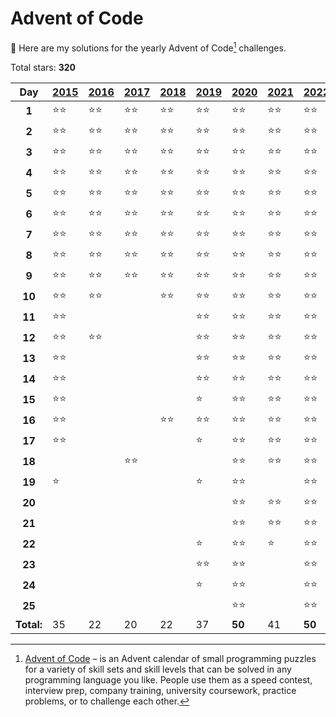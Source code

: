 # Advent of Code

:wave: Here are my solutions for the yearly Advent of Code[^aoc] challenges.

<!-- start -->

Total stars: **320**

|    Day     | [2015][link-2015] | [2016][link-2016] | [2017][link-2017] | [2018][link-2018] | [2019][link-2019] | [2020][link-2020] | [2021][link-2021] | [2022][link-2022] | [2023][link-2023] | [2024][link-2024] |
| :--------: | :---------------- | :---------------- | :---------------- | :---------------- | :---------------- | :---------------- | :---------------- | :---------------- | :---------------- | :---------------- |
|   **1**    | ⭐⭐              | ⭐⭐              | ⭐⭐              | ⭐⭐              | ⭐⭐              | ⭐⭐              | ⭐⭐              | ⭐⭐              | ⭐⭐              |                   |
|   **2**    | ⭐⭐              | ⭐⭐              | ⭐⭐              | ⭐⭐              | ⭐⭐              | ⭐⭐              | ⭐⭐              | ⭐⭐              | ⭐⭐              |                   |
|   **3**    | ⭐⭐              | ⭐⭐              | ⭐⭐              | ⭐⭐              | ⭐⭐              | ⭐⭐              | ⭐⭐              | ⭐⭐              | ⭐⭐              |                   |
|   **4**    | ⭐⭐              | ⭐⭐              | ⭐⭐              | ⭐⭐              | ⭐⭐              | ⭐⭐              | ⭐⭐              | ⭐⭐              | ⭐⭐              |                   |
|   **5**    | ⭐⭐              | ⭐⭐              | ⭐⭐              | ⭐⭐              | ⭐⭐              | ⭐⭐              | ⭐⭐              | ⭐⭐              | ⭐⭐              |                   |
|   **6**    | ⭐⭐              | ⭐⭐              | ⭐⭐              | ⭐⭐              | ⭐⭐              | ⭐⭐              | ⭐⭐              | ⭐⭐              | ⭐⭐              |                   |
|   **7**    | ⭐⭐              | ⭐⭐              | ⭐⭐              | ⭐⭐              | ⭐⭐              | ⭐⭐              | ⭐⭐              | ⭐⭐              | ⭐⭐              |                   |
|   **8**    | ⭐⭐              | ⭐⭐              | ⭐⭐              | ⭐⭐              | ⭐⭐              | ⭐⭐              | ⭐⭐              | ⭐⭐              | ⭐⭐              |                   |
|   **9**    | ⭐⭐              | ⭐⭐              | ⭐⭐              | ⭐⭐              | ⭐⭐              | ⭐⭐              | ⭐⭐              | ⭐⭐              | ⭐⭐              |                   |
|   **10**   | ⭐⭐              | ⭐⭐              |                   | ⭐⭐              | ⭐⭐              | ⭐⭐              | ⭐⭐              | ⭐⭐              | ⭐⭐              |                   |
|   **11**   | ⭐⭐              |                   |                   |                   | ⭐⭐              | ⭐⭐              | ⭐⭐              | ⭐⭐              | ⭐⭐              |                   |
|   **12**   | ⭐⭐              | ⭐⭐              |                   |                   | ⭐⭐              | ⭐⭐              | ⭐⭐              | ⭐⭐              | ⭐⭐              |                   |
|   **13**   | ⭐⭐              |                   |                   |                   | ⭐⭐              | ⭐⭐              | ⭐⭐              | ⭐⭐              | ⭐⭐              |                   |
|   **14**   | ⭐⭐              |                   |                   |                   | ⭐⭐              | ⭐⭐              | ⭐⭐              | ⭐⭐              | ⭐⭐              |                   |
|   **15**   | ⭐⭐              |                   |                   |                   | ⭐                | ⭐⭐              | ⭐⭐              | ⭐⭐              | ⭐⭐              |                   |
|   **16**   | ⭐⭐              |                   |                   | ⭐⭐              | ⭐⭐              | ⭐⭐              | ⭐⭐              | ⭐⭐              | ⭐⭐              |                   |
|   **17**   | ⭐⭐              |                   |                   |                   | ⭐                | ⭐⭐              | ⭐⭐              | ⭐⭐              | ⭐⭐              |                   |
|   **18**   |                   |                   | ⭐⭐              |                   |                   | ⭐⭐              | ⭐⭐              | ⭐⭐              | ⭐⭐              |                   |
|   **19**   | ⭐                |                   |                   |                   | ⭐                | ⭐⭐              |                   | ⭐⭐              | ⭐⭐              |                   |
|   **20**   |                   |                   |                   |                   |                   | ⭐⭐              | ⭐⭐              | ⭐⭐              | ⭐⭐              |                   |
|   **21**   |                   |                   |                   |                   |                   | ⭐⭐              | ⭐⭐              | ⭐⭐              | ⭐                |                   |
|   **22**   |                   |                   |                   |                   | ⭐                | ⭐⭐              | ⭐                | ⭐⭐              |                   |                   |
|   **23**   |                   |                   |                   |                   | ⭐⭐              | ⭐⭐              |                   | ⭐⭐              | ⭐⭐              |                   |
|   **24**   |                   |                   |                   |                   | ⭐                | ⭐⭐              |                   | ⭐⭐              |                   |                   |
|   **25**   |                   |                   |                   |                   |                   | ⭐⭐              |                   | ⭐⭐              |                   |                   |
| **Total:** | 35                | 22                | 20                | 22                | 37                | **50**            | 41                | **50**            | 43                | 0                 |

[link-2015]: https://github.com/RobinMalfait/advent-of-code/tree/main/src/2015
[link-2016]: https://github.com/RobinMalfait/advent-of-code/tree/main/src/2016
[link-2017]: https://github.com/RobinMalfait/advent-of-code/tree/main/src/2017
[link-2018]: https://github.com/RobinMalfait/advent-of-code/tree/main/src/2018
[link-2019]: https://github.com/RobinMalfait/advent-of-code/tree/main/src/2019
[link-2020]: https://github.com/RobinMalfait/advent-of-code/tree/main/src/2020
[link-2021]: https://github.com/RobinMalfait/advent-of-code/tree/main/src/2021
[link-2022]: https://github.com/RobinMalfait/advent-of-code/tree/main/src/2022
[link-2023]: https://github.com/RobinMalfait/advent-of-code/tree/main/src/2023
[link-2024]: https://github.com/RobinMalfait/advent-of-code/tree/main/src/2024

<!-- end -->

[^aoc]: [Advent of Code][aoc] – is an Advent calendar of small programming puzzles for a variety of skill sets and skill levels that can be solved in any programming language you like. People use them as a speed contest, interview prep, company training, university coursework, practice problems, or to challenge each other.

[aoc]: https://adventofcode.com
